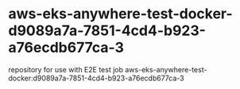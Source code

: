 # aws-eks-anywhere-test-docker-d9089a7a-7851-4cd4-b923-a76ecdb677ca-3
repository for use with E2E test job aws-eks-anywhere-test-docker:d9089a7a-7851-4cd4-b923-a76ecdb677ca-3
